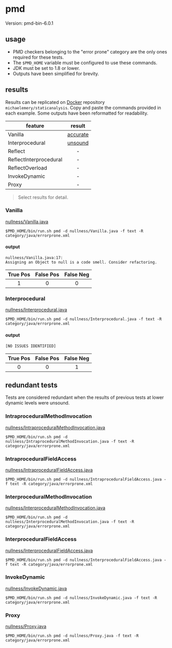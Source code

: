 # pmd

Version: pmd-bin-6.0.1

## usage

* PMD checkers belonging to the "error prone" category are the only ones required for these tests.
* The `$PMD_HOME` variable must be configured to use these commands.
* JDK must be set to 1.8 or lower.
* Outputs have been simplified for brevity.

## results

Results can be replicated on [Docker](https://docs.docker.com/docker-hub/) repository `michaelemery/staticanalysis`. Copy and paste the commands provided in each example. Some outputs have been reformatted for readability.

| feature | result |
| --- | :---: |
| Vanilla | [accurate](https://github.com/michaelemery/staticanalysis/blob/master/checker/nullness/pmd.md#vanilla) |
| Interprocedural | [unsound](https://github.com/michaelemery/staticanalysis/blob/master/checker/nullness/pmd.md#interprocedural) |
| Reflect | - |
| ReflectInterprocedural | - |
| ReflectOverload | - |
| InvokeDynamic | - |
| Proxy | - |

> Select results for detail.

### Vanilla

[nullness/Vanilla.java](https://github.com/michaelemery/staticanalysis/blob/master/checker/nullness/Vanilla.java)

```
$PMD_HOME/bin/run.sh pmd -d nullness/Vanilla.java -f text -R category/java/errorprone.xml
```

#### output

```
nullness/Vanilla.java:17: 
Assigning an Object to null is a code smell. Consider refactoring.
```

| True Pos | False Pos | False Neg |
| :---: | :---: | :---: |
| 1 | 0 | 0 |

### Interprocedural

[nullness/Interprocedural.java](https://github.com/michaelemery/staticanalysis/blob/master/checker/nullness/Interprocedural.java)

```
$PMD_HOME/bin/run.sh pmd -d nullness/Interprocedural.java -f text -R category/java/errorprone.xml
```

#### output

```
[NO ISSUES IDENTIFIED]
```

| True Pos | False Pos | False Neg |
| :---: | :---: | :---: |
| 0 | 0 | 1 |

## redundant tests

Tests are considered redundant when the results of previous tests at lower dynamic levels were unsound.

### IntraproceduralMethodInvocation

[nullness/IntraproceduralMethodInvocation.java](https://github.com/michaelemery/staticanalysis/blob/master/checker/nullness/IntraproceduralMethodInvocation.java)

```
$PMD_HOME/bin/run.sh pmd -d nullness/IntraproceduralMethodInvocation.java -f text -R category/java/errorprone.xml
```

### IntraproceduralFieldAccess

[nullness/IntraproceduralFieldAccess.java](https://github.com/michaelemery/staticanalysis/blob/master/checker/nullness/IntraproceduralFieldAccess.java)

```
$PMD_HOME/bin/run.sh pmd -d nullness/IntraproceduralFieldAccess.java -f text -R category/java/errorprone.xml
```

### InterproceduralMethodInvocation

[nullness/InterproceduralMethodInvocation.java](https://github.com/michaelemery/staticanalysis/blob/master/checker/nullness/InterproceduralMethodInvocation.java)

```
$PMD_HOME/bin/run.sh pmd -d nullness/InterproceduralMethodInvocation.java -f text -R category/java/errorprone.xml
```

### InterproceduralFieldAccess

[nullness/InterproceduralFieldAccess.java](https://github.com/michaelemery/staticanalysis/blob/master/checker/nullness/InterproceduralFieldAccess.java)

```
$PMD_HOME/bin/run.sh pmd -d nullness/InterproceduralFieldAccess.java -f text -R category/java/errorprone.xml
```

### InvokeDynamic

[nullness/InvokeDynamic.java](https://github.com/michaelemery/staticanalysis/blob/master/checker/nullness/InvokeDynamic.java)

```
$PMD_HOME/bin/run.sh pmd -d nullness/InvokeDynamic.java -f text -R category/java/errorprone.xml
```

### Proxy

[nullness/Proxy.java](https://github.com/michaelemery/staticanalysis/blob/master/checker/nullness/Proxy.java)

```
$PMD_HOME/bin/run.sh pmd -d nullness/Proxy.java -f text -R category/java/errorprone.xml
```
